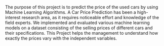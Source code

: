 The purpose of this project is to predict the price of the used cars by using Machine Learning Algorithms. A Car Price Prediction has been a high-interest research area, as it requires noticeable effort and knowledge of the field experts. We implemented and evaluated various machine learning models on a dataset consisting of the selling prices of different cars and their specifications. This Project helps the management to understand how exactly the prices vary with the independent variables.
